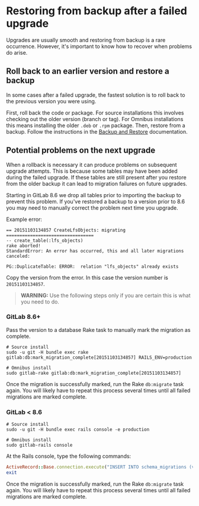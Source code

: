 # Restoring from backup after a failed upgrade

Upgrades are usually smooth and restoring from backup is a rare occurrence.
However, it's important to know how to recover when problems do arise.

## Roll back to an earlier version and restore a backup

In some cases after a failed upgrade, the fastest solution is to roll back to
the previous version you were using.

First, roll back the code or package. For source installations this involves
checking out the older version (branch or tag). For Omnibus installations this
means installing the older `.deb` or `.rpm` package. Then, restore from a backup.
Follow the instructions in the
[Backup and Restore](../raketasks/backup_restore.md#restore-gitlab)
documentation.

## Potential problems on the next upgrade

When a rollback is necessary it can produce problems on subsequent upgrade
attempts. This is because some tables may have been added during the failed
upgrade. If these tables are still present after you restore from the
older backup it can lead to migration failures on future upgrades.

Starting in GitLab 8.6 we drop all tables prior to importing the backup to
prevent this problem. If you've restored a backup to a version prior to 8.6 you
may need to manually correct the problem next time you upgrade.

Example error:

```plaintext
== 20151103134857 CreateLfsObjects: migrating =================================
-- create_table(:lfs_objects)
rake aborted!
StandardError: An error has occurred, this and all later migrations canceled:

PG::DuplicateTable: ERROR:  relation "lfs_objects" already exists
```

Copy the version from the error. In this case the version number is
`20151103134857`.

>**WARNING:** Use the following steps only if you are certain this is what you
need to do.

### GitLab 8.6+

Pass the version to a database Rake task to manually mark the migration as
complete.

```shell
# Source install
sudo -u git -H bundle exec rake gitlab:db:mark_migration_complete[20151103134857] RAILS_ENV=production

# Omnibus install
sudo gitlab-rake gitlab:db:mark_migration_complete[20151103134857]
```

Once the migration is successfully marked, run the Rake `db:migrate` task again.
You will likely have to repeat this process several times until all failed
migrations are marked complete.

### GitLab < 8.6

```shell
# Source install
sudo -u git -H bundle exec rails console -e production

# Omnibus install
sudo gitlab-rails console
```

At the Rails console, type the following commands:

```ruby
ActiveRecord::Base.connection.execute("INSERT INTO schema_migrations (version) VALUES('20151103134857')")
exit
```

Once the migration is successfully marked, run the Rake `db:migrate` task again.
You will likely have to repeat this process several times until all failed
migrations are marked complete.
